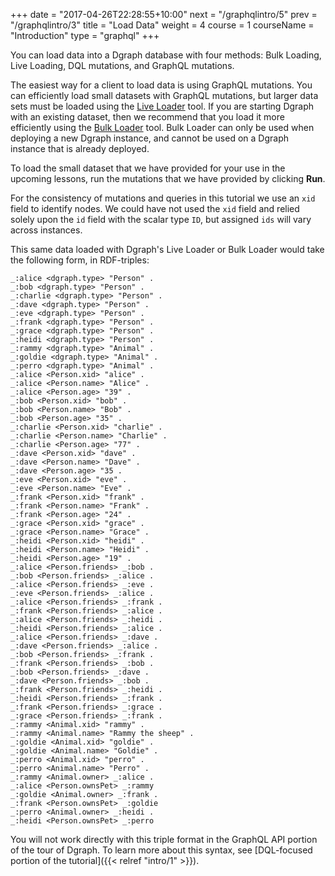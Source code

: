 +++
date = "2017-04-26T22:28:55+10:00"
next = "/graphqlintro/5"
prev = "/graphqlintro/3"
title = "Load Data"
weight = 4
course = 1
courseName = "Introduction"
type = "graphql"
+++

You can load data into a Dgraph database with four methods: Bulk Loading, Live
Loading, DQL mutations, and GraphQL mutations.

The easiest way for a client to load data is using GraphQL mutations. You can
efficiently load small datasets with GraphQL mutations, but larger data sets
must be loaded using the
[Live Loader](https://dgraph.io/docs/deploy/fast-data-loading/live-loader/)
tool. If you are starting Dgraph with an existing dataset, then we recommend
that you load it more efficiently using the
[Bulk Loader](https://dgraph.io/docs/deploy/fast-data-loading/bulk-loader/)
tool. Bulk Loader can only be used when deploying a new Dgraph instance, and
cannot be used on a Dgraph instance that is already deployed.

To load the small dataset that we have provided for your use in the upcoming
lessons, run the mutations that we have provided by clicking **Run**.

For the consistency of mutations and queries in this tutorial we use an `xid`
field to identify nodes. We could have not used the `xid` field and relied
solely upon the `id` field with the scalar type `ID`, but assigned `ids` will
vary across instances.

This same data loaded with Dgraph's Live Loader or Bulk Loader would take the
following form, in RDF-triples:

```
_:alice <dgraph.type> "Person" .
_:bob <dgraph.type> "Person" .
_:charlie <dgraph.type> "Person" .
_:dave <dgraph.type> "Person" .
_:eve <dgraph.type> "Person" .
_:frank <dgraph.type> "Person" .
_:grace <dgraph.type> "Person" .
_:heidi <dgraph.type> "Person" .
_:rammy <dgraph.type> "Animal" .
_:goldie <dgraph.type> "Animal" .
_:perro <dgraph.type> "Animal" .
_:alice <Person.xid> "alice" .
_:alice <Person.name> "Alice" .
_:alice <Person.age> "39" .
_:bob <Person.xid> "bob" .
_:bob <Person.name> "Bob" .
_:bob <Person.age> "35" .
_:charlie <Person.xid> "charlie" .
_:charlie <Person.name> "Charlie" .
_:charlie <Person.age> "77" .
_:dave <Person.xid> "dave" .
_:dave <Person.name> "Dave" .
_:dave <Person.age> "35 .
_:eve <Person.xid> "eve" .
_:eve <Person.name> "Eve" .
_:frank <Person.xid> "frank" .
_:frank <Person.name> "Frank" .
_:frank <Person.age> "24" .
_:grace <Person.xid> "grace" .
_:grace <Person.name> "Grace" .
_:heidi <Person.xid> "heidi" .
_:heidi <Person.name> "Heidi" .
_:heidi <Person.age> "19" .
_:alice <Person.friends> _:bob .
_:bob <Person.friends> _:alice .
_:alice <Person.friends> _:eve .
_:eve <Person.friends> _:alice .
_:alice <Person.friends> _:frank .
_:frank <Person.friends> _:alice .
_:alice <Person.friends> _:heidi .
_:heidi <Person.friends> _:alice .
_:alice <Person.friends> _:dave .
_:dave <Person.friends> _:alice .
_:bob <Person.friends> _:frank .
_:frank <Person.friends> _:bob .
_:bob <Person.friends> _:dave .
_:dave <Person.friends> _:bob .
_:frank <Person.friends> _:heidi .
_:heidi <Person.friends> _:frank .
_:frank <Person.friends> _:grace .
_:grace <Person.friends> _:frank .
_:rammy <Animal.xid> "rammy" .
_:rammy <Animal.name> "Rammy the sheep" .
_:goldie <Animal.xid> "goldie" .
_:goldie <Animal.name> "Goldie" .
_:perro <Animal.xid> "perro" .
_:perro <Animal.name> "Perro" .
_:rammy <Animal.owner> _:alice .
_:alice <Person.ownsPet> _:rammy
_:goldie <Animal.owner> _:frank .
_:frank <Person.ownsPet> _:goldie
_:perro <Animal.owner> _:heidi .
_:heidi <Person.ownsPet> _:perro
```

You will not work directly with this triple format in the GraphQL API portion of
the tour of Dgraph. To learn more about this syntax, see [DQL-focused portion of
the tutorial]({{< relref "intro/1" >}}).
